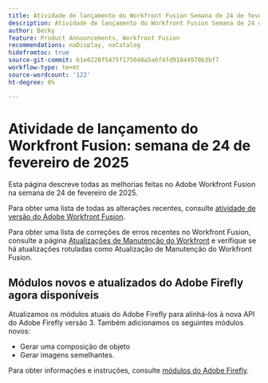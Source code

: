 ```yaml
---
title: Atividade de lançamento do Workfront Fusion Semana de 24 de fevereiro de 2025
description: Atividade de lançamento do Workfront Fusion Semana de 24 de fevereiro de 2025
author: Becky
feature: Product Announcements, Workfront Fusion
recommendations: noDisplay, noCatalog
hidefromtoc: true
source-git-commit: 61e0228f5475f175048a5a6f4fd91844970b3bf7
workflow-type: tm+mt
source-wordcount: '122'
ht-degree: 0%

---
```


# Atividade de lançamento do Workfront Fusion: semana de 24 de fevereiro de 2025

Esta página descreve todas as melhorias feitas no Adobe Workfront Fusion na semana de 24 de fevereiro de 2025.

Para obter uma lista de todas as alterações recentes, consulte [atividade de versão do Adobe Workfront Fusion](/help/workfront-fusion/fusion-product-releases/fusion-release-activity.md).

Para obter uma lista de correções de erros recentes no Workfront Fusion, consulte a página [Atualizações de Manutenção do Workfront](https://experienceleague.adobe.com/pt-br/docs/workfront-known-issues/releases/current-updates) e verifique se há atualizações rotuladas como Atualização de Manutenção do Workfront Fusion.

## Módulos novos e atualizados do Adobe Firefly agora disponíveis

Atualizamos os módulos atuais do Adobe Firefly para alinhá-los à nova API do Adobe Firefly versão 3. Também adicionamos os seguintes módulos novos:

* Gerar uma composição de objeto
* Gerar imagens semelhantes.

Para obter informações e instruções, consulte [módulos do Adobe Firefly](/help/workfront-fusion/references/apps-and-modules/adobe-connectors/adobe-firefly-modules.md).

